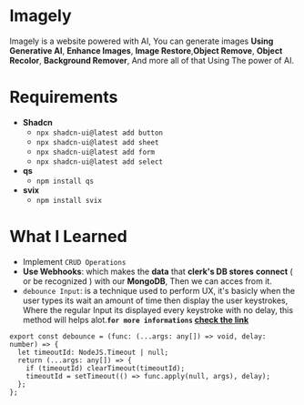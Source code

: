 # Imagely

Imagely is a website powered with AI, You can generate images **Using Generative AI**, **Enhance Images**, **Image Restore**,**Object Remove**, **Object Recolor**, **Background Remover**, And more all of that Using The power of AI.

# Requirements

- **Shadcn**
  - `npx shadcn-ui@latest add button`
  - `npx shadcn-ui@latest add sheet`
  - `npx shadcn-ui@latest add form`
  - `npx shadcn-ui@latest add select`
- **qs**
  - `npm install qs`
- **svix**
  - `npm install svix`

# What I Learned

- Implement `CRUD Operations`
- **Use Webhooks**: which makes the **data** that **clerk's DB stores** **connect** ( or be recognized ) with our **MongoDB**, Then we can acces from it.
- `debounce Input`: is a technique used to perform UX, it's basicly when the user types its wait an amount of time then display the user keystrokes, Where the regular Input its displayed every keystroke with no
  delay, this method will helps alot.**`for more informations` <a href="https://dev.to/manishkc104/debounce-input-in-react-3726">check the link</a>**

```TS
export const debounce = (func: (...args: any[]) => void, delay: number) => {
  let timeoutId: NodeJS.Timeout | null;
  return (...args: any[]) => {
    if (timeoutId) clearTimeout(timeoutId);
    timeoutId = setTimeout(() => func.apply(null, args), delay);
  };
};
```
